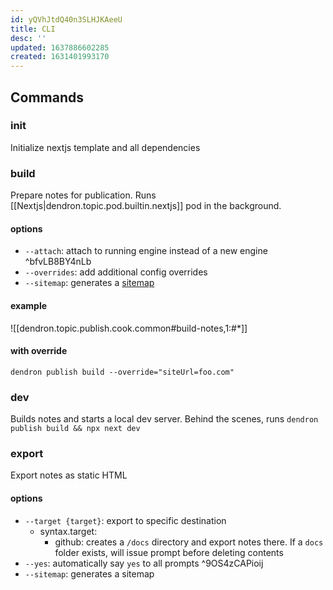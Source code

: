 ```yaml
---
id: yQVhJtdQ40n3SLHJKAeeU
title: CLI
desc: ''
updated: 1637886602285
created: 1631401993170
---
```


## Commands

### init

Initialize nextjs template and all dependencies

### build

Prepare notes for publication. Runs [[Nextjs|dendron.topic.pod.builtin.nextjs]] pod in the background. 

#### options
- `--attach`: attach to running engine instead of a new engine ^bfvLB8BY4nLb
- `--overrides`: add additional config overrides 
- `--sitemap`: generates a [sitemap](https://en.wikipedia.org/wiki/Site_map)

#### example

![[dendron.topic.publish.cook.common#build-notes,1:#*]]

#### with override

```
dendron publish build --override="siteUrl=foo.com"
```

### dev

Builds notes and starts a local dev server. Behind the scenes, runs `dendron publish build && npx next dev`

### export

Export notes as static HTML

#### options
- `--target {target}`: export to specific destination
    - syntax.target: 
        - github: creates a `/docs` directory and export notes there. If a `docs` folder exists, will issue prompt before deleting contents
- `--yes`: automatically say `yes` to all prompts ^9OS4zCAPioij
- `--sitemap`: generates a sitemap 
